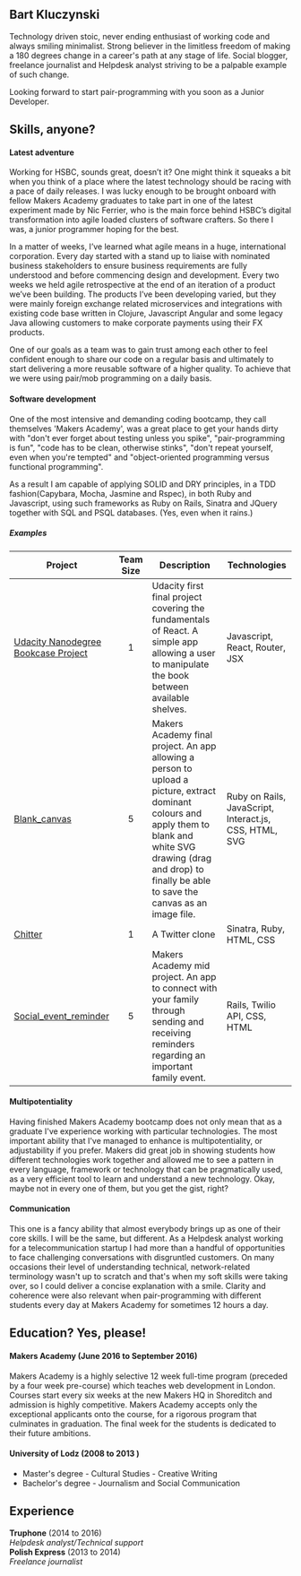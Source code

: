 
## Bart Kluczynski

Technology driven stoic, never ending enthusiast of working code and always smiling minimalist. Strong believer in the limitless freedom of making a 180 degrees change in a career's path at any stage of life. Social blogger, freelance journalist and Helpdesk analyst striving to be a palpable example of such change.

Looking forward to start pair-programming with you soon as a Junior Developer.

## Skills, anyone?

#### Latest adventure

Working for HSBC, sounds great, doesn’t it? One might think it squeaks a bit when you think of a place where the latest technology should be racing with a pace of daily releases. I was lucky enough to be brought onboard with fellow Makers Academy graduates to take part in one of the latest experiment made by Nic Ferrier, who is the main force behind HSBC’s digital transformation into agile loaded clusters of software crafters. So there I was, a junior programmer hoping for the best. 

In a matter of weeks, I’ve learned what agile means in a huge, international corporation. Every day started with a stand up to liaise with nominated business stakeholders to ensure business requirements are fully understood and before commencing design and development. Every two weeks we held agile retrospective at the end of an iteration of a product we’ve been building. The products I’ve been developing varied, but they were mainly foreign exchange related microservices and integrations with existing code base written in Clojure, Javascript Angular and some legacy Java allowing customers to make corporate payments using their FX products. 

One of our goals as a team was to gain trust among each other to feel confident enough to share our code on a regular basis and ultimately to start delivering a more reusable software of a higher quality. To achieve that we were using pair/mob programming on a daily basis.

#### Software development

One of the most intensive and demanding coding bootcamp, they call themselves 'Makers Academy', was a great place to get your hands dirty with "don't ever forget about testing unless you spike", "pair-programming is fun", "code has to be clean, otherwise stinks", "don't repeat yourself, even when you're tempted" and "object-oriented programming versus functional programming".

As a result I am capable of applying SOLID and DRY principles, in a TDD fashion(Capybara, Mocha, Jasmine and Rspec), in both Ruby and Javascript, using such frameworks as Ruby on Rails, Sinatra and JQuery together with SQL and PSQL databases.
(Yes, even when it rains.)

##### Examples

| Project | Team Size | Description | Technologies |
|---------|:---------:|-------------|--------------|
|[Udacity Nanodegree Bookcase Project](https://github.com/bkluczynski/reactnd-project-myreads-starter) | 1 | Udacity first final project covering the fundamentals of React. A simple app allowing a user to manipulate the book between available shelves. | Javascript, React, Router, JSX |
|[Blank_canvas](https://github.com/bkluczynski/blank_canvas) | 5 | Makers Academy final project. An app allowing a person to upload a picture, extract dominant colours and apply them to blank and white SVG drawing (drag and drop) to finally be able to save the canvas as an image file.|Ruby on Rails, JavaScript, Interact.js, CSS, HTML, SVG  |
|[Chitter](https://github.com/bkluczynski/chitter-challenge) | 1 | A Twitter clone | Sinatra, Ruby, HTML, CSS |
|[Social_event_reminder](https://github.com/bkluczynski/social_event_reminder) | 5 | Makers Academy mid project. An app to connect with your family through sending and receiving reminders regarding an important family event. | Rails, Twilio API, CSS, HTML  |


#### Multipotentiality

Having finished Makers Academy bootcamp does not only mean that as a graduate I've experience working with particular technologies. The most important ability that I've managed to enhance is multipotentiality, or adjustability if you prefer. Makers did great job in showing students how different technologies work together and allowed me to see a pattern in every language, framework or technology that can be pragmatically used, as a very efficient tool to learn and understand a new technology. Okay, maybe not in every one of them, but you get the gist, right?

#### Communication

This one is a fancy ability that almost everybody brings up as one of their core skills. I will be the same, but different. As a Helpdesk analyst working for a telecommunication startup I had more than a handful of opportunities to face challenging conversations with disgruntled customers. On many occasions their level of understanding technical, network-related terminology wasn't up to scratch and that's when my soft skills were taking over, so I could deliver a concise explanation with a smile. Clarity and coherence were also relevant when pair-programming with different students every day at Makers Academy for sometimes 12 hours a day.

## Education? Yes, please!

#### Makers Academy (June 2016 to September 2016)

Makers Academy is a highly selective 12 week full-time program (preceded by a four week pre-course) which teaches web development in London. Courses start every six weeks at the new Makers HQ in Shoreditch and admission is highly competitive. Makers Academy accepts only the exceptional applicants onto the course, for a rigorous program that culminates in graduation. The final week for the students is dedicated to their future ambitions.

#### University of Lodz (2008 to 2013 )

- Master's degree - Cultural Studies - Creative Writing
- Bachelor's degree - Journalism and Social Communication


## Experience

**Truphone** (2014 to 2016)    
*Helpdesk analyst/Technical support*  
**Polish Express** (2013 to 2014)   
*Freelance journalist*  

